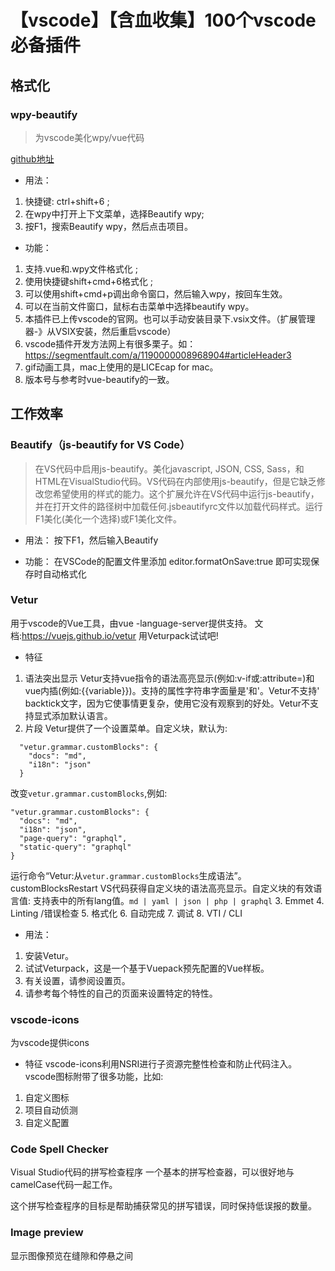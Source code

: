 # 【vscode】【含血收集】100个vscode必备插件
## 格式化
### wpy-beautify
> 为vscode美化wpy/vue代码

[github地址](https://github.com/webdzq/plugins/tree/master/wpy-beautify)

* 用法：
1. 快捷键: ctrl+shift+6 ;
2. 在wpy中打开上下文菜单，选择Beautify wpy;
3. 按F1，搜索Beautify wpy，然后点击项目。

* 功能：
1. 支持.vue和.wpy文件格式化 ;
2. 使用快捷键shift+cmd+6格式化 ;
3. 可以使用shift+cmd+p调出命令窗口，然后输入wpy，按回车生效。
4. 可以在当前文件窗口，鼠标右击菜单中选择beautify wpy。
5. 本插件已上传vscode的官网。也可以手动安装目录下.vsix文件。（扩展管理器-》从VSIX安装，然后重启vscode）
6. vscode插件开发方法网上有很多栗子。如：https://segmentfault.com/a/1190000008968904#articleHeader3
7. gif动画工具，mac上使用的是LICEcap for mac。
8. 版本号与参考时vue-beautify的一致。


## 工作效率
### Beautify（js-beautify for VS Code）
> 在VS代码中启用js-beautify。美化javascript, JSON, CSS, Sass，和HTML在VisualStudio代码。VS代码在内部使用js-beautify，但是它缺乏修改您希望使用的样式的能力。这个扩展允许在VS代码中运行js-beautify，并在打开文件的路径树中加载任何.jsbeautifyrc文件以加载代码样式。运行F1美化(美化一个选择)或F1美化文件。

* 用法：
按下F1，然后输入Beautify

* 功能：
在VSCode的配置文件里添加 editor.formatOnSave:true 即可实现保存时自动格式化


### Vetur
用于vscode的Vue工具，由vue -language-server提供支持。
文档:https://vuejs.github.io/vetur
用Veturpack试试吧!

* 特征
1. 语法突出显示
Vetur支持vue指令的语法高亮显示(例如:v-if或:attribute=)和vue内插(例如:{{variable}})。支持的属性字符串字面量是'和'。Vetur不支持' backtick文字，因为它使事情更复杂，使用它没有观察到的好处。Vetur不支持显式添加默认语言。
2. 片段
Vetur提供了一个设置菜单。自定义块，默认为:
```vue
  "vetur.grammar.customBlocks": {
    "docs": "md",
    "i18n": "json"
  }
```
改变`vetur.grammar.customBlocks`,例如:
```
"vetur.grammar.customBlocks": {
  "docs": "md",
  "i18n": "json",
  "page-query": "graphql",
  "static-query": "graphql"
}
```
运行命令“Vetur:从`vetur.grammar.customBlocks`生成语法”。customBlocksRestart VS代码获得自定义块的语法高亮显示。自定义块的有效语言值:
支持表中的所有lang值。`md | yaml | json | php | graphql`
3. Emmet
4. Linting /错误检查
5. 格式化
6. 自动完成
7. 调试
8. VTI / CLI

* 用法：
1. 安装Vetur。
2. 试试Veturpack，这是一个基于Vuepack预先配置的Vue样板。
3. 有关设置，请参阅设置页。
4. 请参考每个特性的自己的页面来设置特定的特性。


### vscode-icons
为vscode提供icons

* 特征
vscode-icons利用NSRI进行子资源完整性检查和防止代码注入。
vscode图标附带了很多功能，比如:

1. 自定义图标
2. 项目自动侦测
3. 自定义配置


### Code Spell Checker
Visual Studio代码的拼写检查程序
一个基本的拼写检查器，可以很好地与camelCase代码一起工作。

这个拼写检查程序的目标是帮助捕获常见的拼写错误，同时保持低误报的数量。

### Image preview
显示图像预览在缝隙和停悬之间